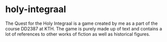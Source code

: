 # holy-integraal
The Quest for the Holy Integraal is a game created by me as a part of the course DD2387 at KTH. The game is purely made up of text and contains a lot of references to other works of fiction as well as historical figures.
